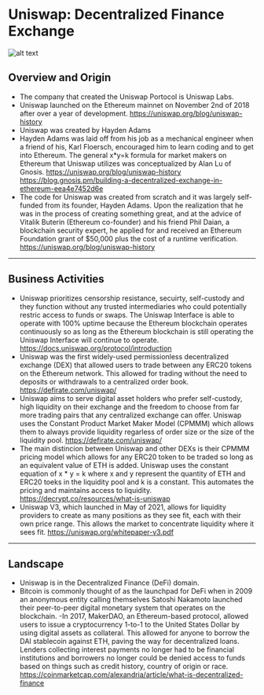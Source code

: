 # **Uniswap: Decentralized Finance Exchange**
![alt text](https://yfbit.finance/assets/images/logos-for-site04-1.png)
## **Overview and Origin**
- The company that created the Uniswap Portocol is Uniswap Labs. 
- Uniswap launched on the Ethereum mainnet on November 2nd of 2018 after over a year of development.
https://uniswap.org/blog/uniswap-history 
- Uniswap was created by Hayden Adams
- Hayden Adams was laid off from his job as a mechanical engineer when a friend of his, Karl Floersch, encouraged him to learn coding and to get into Ethereum. The general x*y=k formula for market makers on Ethereum that Uniswap utilizes was conceptualized by Alan Lu of Gnosis.
https://uniswap.org/blog/uniswap-history 
https://blog.gnosis.pm/building-a-decentralized-exchange-in-ethereum-eea4e7452d6e
- The code for Uniswap was created from scratch and it was largely self-funded from its founder, Hayden Adams. Upon the realization that he was in the process of creating something great, and at the advice of Vitalik Buterin (Ethereum co-founder) and his friend Phil Daian, a blockchain security expert, he applied for and received an Ethereum Foundation grant of $50,000 plus the cost of a runtime verification. 
https://uniswap.org/blog/uniswap-history
---


## **Business Activities**
- Uniswap prioritizes censorship resistance, secuirty, self-custody and they function without any trusted intermediaries who could potentially restric access to funds or swaps. The Uniswap Interface is able to operate with 100% uptime because the Ethereum blockchain operates continuously so as long as the Ethereum blockchain is still operating the Uniswap Interface will continue to operate.
https://docs.uniswap.org/protocol/introduction  
- Uniswap was the first widely-used permissionless decentralized exchange (DEX) that allowed users to trade between any ERC20 tokens on the Ethereum network. This allowed for trading without the need to deposits or withdrawals to a centralized order book. 
https://defirate.com/uniswap/
- Uniswap aims to serve digital asset holders who prefer self-custody, high liquidity on their exchange and the freedom to choose from far more trading pairs that any centralized exchange can offer. Uniswap uses the Constant Product Market Maker Model (CPMMM) which allows them to always provide liquidity regarless of order size or the size of the liquidity pool.
https://defirate.com/uniswap/
- The main distincion between Uniswap and other DEXs is their CPMMM pricing model which allows for any ERC20 token to be traded so long as an equivalent value of ETH is added. Uniswap uses the constant equation of x * y = k where x and y represent the quantity of ETH and ERC20 toeks in the liquidity pool and k is a constant. This automates the pricing and maintains access to liquidity. 
https://decrypt.co/resources/what-is-uniswap
- Uniswap V3, which launched in May of 2021, allows for liquidity providers to create as many positions as they see fit, each with their own price range. This allows the market to concentrate liquidity where it sees fit. 
https://uniswap.org/whitepaper-v3.pdf
---
## **Landscape**
- Uniswap is in the Decentralized Finance (DeFi) domain.
- Bitcoin is commonly thought of as the launchpad for DeFi when in 2009 an anonymous entity calling themselves Satoshi Nakamoto launched their peer-to-peer digital monetary system that operates on the blockchain. 
-In 2017, MakerDAO, an Ethereum-based protocol, allowed users to issue a cryptocurrency 1-to-1 to the United States Dollar by using digital assets as collateral. This allowed for anyone to borrow the DAI stablecoin against ETH, paving the way for decentralized loans. Lenders collecting interest payments no longer had to be financial institutions and borrowers no longer could be denied access to funds based on things such as credit history, country of origin or race. 
https://coinmarketcap.com/alexandria/article/what-is-decentralized-finance
